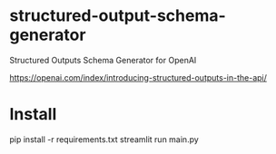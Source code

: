 # structured-output-schema-generator
Structured Outputs Schema Generator for OpenAI 


https://openai.com/index/introducing-structured-outputs-in-the-api/


# Install

pip install -r requirements.txt
streamlit run main.py